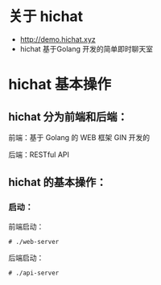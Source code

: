 # 关于 hichat
- http://demo.hichat.xyz
- hichat 基于Golang 开发的简单即时聊天室
# hichat 基本操作
## hichat 分为前端和后端：
前端：基于 Golang 的 WEB 框架 GIN 开发的

后端：RESTful API
## hichat 的基本操作：
### 启动：
前端启动：
```
# ./web-server
```
后端启动：
```
# ./api-server
```

